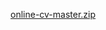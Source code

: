 
[online-cv-master.zip](https://github.com/BrianTyriekJordan/BrianTyriekJordan.github.io/files/9348134/online-cv-master.zip)
